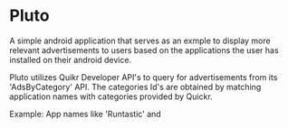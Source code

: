 # Pluto

A simple android application that serves as an exmple to display more relevant advertisements to users based on the applications the user has installed on their android device.

Pluto utilizes Quikr Developer API's to query for advertisements from its 'AdsByCategory' API.
The categories Id's are obtained by matching application names with categories provided by Quickr.

Example: App names like 'Runtastic' and 
